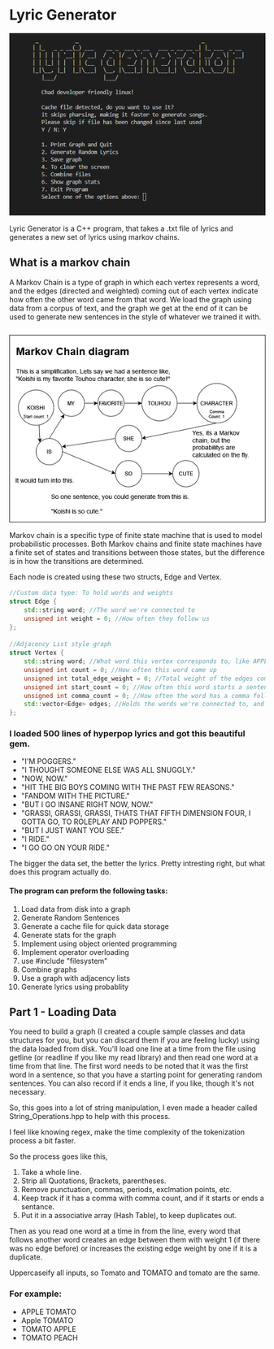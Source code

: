 # Lyric Generator

<img src="imgs\img1.png"></img>

Lyric Generator is a C++ program, that takes a .txt file of lyrics and generates 
a new set of lyrics using markov chains. 

## What is a markov chain 

A Markov Chain is a type of graph in which each vertex represents a word, and
the edges (directed and weighted) coming out of each vertex indicate how often
the other word came from that word. We load the graph using data from a corpus
of text, and the graph we get at the end of it can be used to generate new
sentences in the style of whatever we trained it with.

<img src="imgs\MarkovDiagram.png"></img>

Markov chain is a specific type of finite state machine that is used to model 
probabilistic processes. Both Markov chains and finite state machines have a 
finite set of states and transitions between those states, but the difference 
is in how the transitions are determined.

Each node is created using these two structs, Edge and Vertex. 

```C++
//Custom data type: To hold words and weights 
struct Edge {
	std::string word; //The word we're connected to
	unsigned int weight = 0; //How often they follow us
};

//Adjacency List style graph
struct Vertex {
	std::string word; //What word this vertex corresponds to, like APPLE
	unsigned int count = 0; //How often this word came up
	unsigned int total_edge_weight = 0; //Total weight of the edges coming out of this vertex
	unsigned int start_count = 0; //How often this word starts a sentence
	unsigned int comma_count = 0; //How often the word has a comma following it
	std::vector<Edge> edges; //Holds the words we're connected to, and how often they follow us, like {PEAR,3}
};
```

### I loaded 500 lines of hyperpop lyrics and got this beautiful gem. 
- "I'M POGGERS."
- "I THOUGHT SOMEONE ELSE WAS ALL SNUGGLY."
- "NOW, NOW."
- "HIT THE BIG BOYS COMING WITH THE PAST FEW REASONS."
- "FANDOM WITH THE PICTURE."
- "BUT I GO INSANE RIGHT NOW, NOW."
- "GRASSI, GRASSI, GRASSI, THATS THAT FIFTH DIMENSION FOUR, I GOTTA GO, TO ROLEPLAY AND POPPERS."
- "BUT I JUST WANT YOU SEE."
- "I RIDE."
- "I GO GO ON YOUR RIDE."

The bigger the data set, the better the lyrics. Pretty intresting right, but what 
does this program actually do. 

#### The program can preform the following tasks: 
1. Load data from disk into a graph
2. Generate Random Sentences
3. Generate a cache file for quick data storage
4. Generate stats for the graph
5. Implement using object oriented programming
6. Implement operator overloading 
7. use #include "filesystem"
8. Combine graphs
9. Use a graph with adjacency lists
10. Generate lyrics using probablity

## Part 1 - Loading Data

You need to build a graph (I created a couple sample classes and data
structures for you, but you can discard them if you are feeling lucky) using
the data loaded from disk. You'll load one line at a time from the file using
getline (or readline if you like my read library) and then read one word at a
time from that line. The first word needs to be noted that it was the first
word in a sentence, so that you have a starting point for generating random
sentences. You can also record if it ends a line, if you like, though it's not
necessary.

So, this goes into a lot of string manipulation, I even made a header called 
String_Operations.hpp to help with this process. 

I feel like knowing regex, make the time complexity of the tokenization 
process a bit faster. 

So the process goes like this, 
1. Take a whole line.
2. Strip all Quotations, Brackets, parentheses.
3. Remove punctuation, commas, periods, exclmation points, etc.
4. Keep track if it has a comma with comma count, and if it starts or ends a sentance. 
5. Put it in a associative array (Hash Table), to keep duplicates out.



Then as you read one word at a time in from the line, every word that follows
another word creates an edge between them with weight 1 (if there was no edge
before) or increases the existing edge weight by one if it is a duplicate.

Uppercaseify all inputs, so Tomato and TOMATO and tomato are the same.

### For example:
- APPLE TOMATO
- Apple TOMATO
- TOMATO APPLE
- TOMATO PEACH